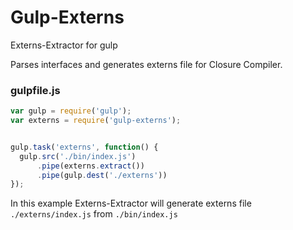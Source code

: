 # Gulp-Externs

Externs-Extractor for gulp

Parses interfaces and generates externs file for Closure Compiler.

### gulpfile.js

```javascript
var gulp = require('gulp');
var externs = require('gulp-externs');


gulp.task('externs', function() {
  gulp.src('./bin/index.js')
      .pipe(externs.extract())
      .pipe(gulp.dest('./externs'))
});
```

In this example Externs-Extractor will generate externs file `./externs/index.js` from `./bin/index.js`
